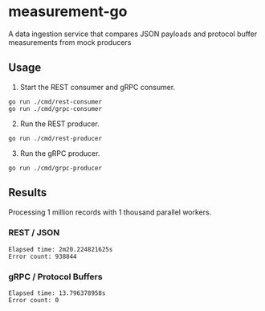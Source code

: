 # measurement-go
A data ingestion service that compares JSON payloads and protocol buffer measurements from mock producers

## Usage

1. Start the REST consumer and gRPC consumer.

```
go run ./cmd/rest-consumer
go run ./cmd/grpc-consumer
```

2. Run the REST producer.

```
go run ./cmd/rest-producer
```

3. Run the gRPC producer.

```
go run ./cmd/grpc-producer
```

## Results

Processing 1 million records with 1 thousand parallel workers.

### REST / JSON

```
Elapsed time: 2m20.224821625s
Error count: 938844
```

### gRPC / Protocol Buffers

```
Elapsed time: 13.796378958s
Error count: 0
```
